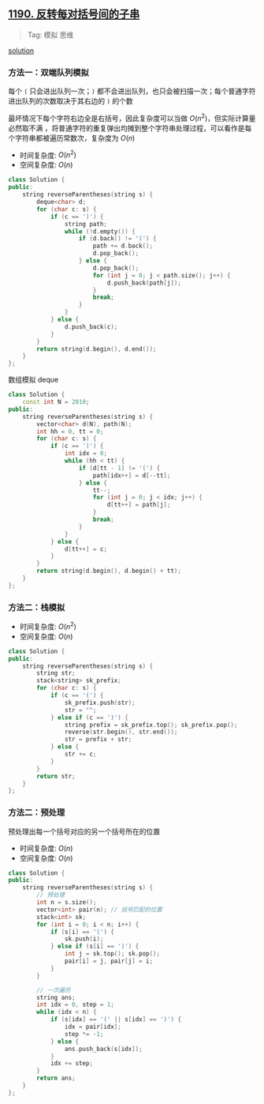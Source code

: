 ## [1190. 反转每对括号间的子串](https://leetcode.cn/problems/reverse-substrings-between-each-pair-of-parentheses/description/)

> Tag: 模拟 思维

[solution](https://leetcode.cn/problems/reverse-substrings-between-each-pair-of-parentheses/solutions/795515/fan-zhuan-mei-dui-gua-hao-jian-de-zi-chu-gwpv/)

### 方法一：双端队列模拟

每个 `(` 只会进出队列一次；`)` 都不会进出队列，也只会被扫描一次；每个普通字符进出队列的次数取决于其右边的 `)` 的个数

最坏情况下每个字符右边全是右括号，因此复杂度可以当做 ${O(n^2)}$，但实际计算量必然取不满 ，将普通字符的重复弹出均摊到整个字符串处理过程，可以看作是每个字符串都被遍历常数次，复杂度为 ${O(n)}$

* 时间复杂度: ${O(n^2)}$
* 空间复杂度: ${O(n)}$
```cpp
class Solution {
public:
    string reverseParentheses(string s) {
        deque<char> d;
        for (char c: s) {
            if (c == ')') {
                string path;
                while (!d.empty()) {
                    if (d.back() != '(') {
                        path += d.back();
                        d.pop_back();
                    } else {
                        d.pop_back();
                        for (int j = 0; j < path.size(); j++) {
                            d.push_back(path[j]);
                        }
                        break;
                    }
                }
            } else {
                d.push_back(c);
            }
        }
        return string(d.begin(), d.end());
    }
};
```

数组模拟 deque

```cpp
class Solution {
    const int N = 2010;
public:
    string reverseParentheses(string s) {
        vector<char> d(N), path(N);
        int hh = 0, tt = 0;
        for (char c: s) {
            if (c == ')') {
                int idx = 0;
                while (hh < tt) {
                    if (d[tt - 1] != '(') {
                        path[idx++] = d[--tt];
                    } else {
                        tt--;
                        for (int j = 0; j < idx; j++) {
                            d[tt++] = path[j];
                        }
                        break;
                    }
                }
            } else {
                d[tt++] = c;
            }
        }
        return string(d.begin(), d.begin() + tt);
    }
};
```

### 方法二：栈模拟
* 时间复杂度: ${O(n^2)}$
* 空间复杂度: ${O(n)}$
```cpp
class Solution {
public:
    string reverseParentheses(string s) {
        string str;
        stack<string> sk_prefix;
        for (char c: s) {
            if (c == '(') {
                sk_prefix.push(str);
                str = "";
            } else if (c == ')') {
                string prefix = sk_prefix.top(); sk_prefix.pop();
                reverse(str.begin(), str.end());
                str = prefix + str;
            } else {
                str += c;
            }
        }
        return str;
    }
};
```

### 方法二：预处理

预处理出每一个括号对应的另一个括号所在的位置

* 时间复杂度: ${O(n)}$
* 空间复杂度: ${O(n)}$
```cpp
class Solution {
public:
    string reverseParentheses(string s) {
        // 预处理
        int n = s.size();
        vector<int> pair(n); // 括号匹配的位置
        stack<int> sk;
        for (int i = 0; i < n; i++) {
            if (s[i] == '(') {
                sk.push(i);
            } else if (s[i] == ')') {
                int j = sk.top(); sk.pop();
                pair[i] = j, pair[j] = i;
            }
        }

        // 一次遍历
        string ans;
        int idx = 0, step = 1;
        while (idx < n) {
            if (s[idx] == '(' || s[idx] == ')') {
                idx = pair[idx];
                step *= -1;
            } else {
                ans.push_back(s[idx]);
            }
            idx += step;
        }
        return ans;
    }
};
```
